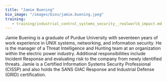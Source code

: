 ```yaml
---
title: "Jamie Buening"
bio_image: "/images/bios/jamie.buening.jpeg"
training:
   - training/industrial_control_systems_security__realworld_impact.md
---
```

Jamie Buening is a graduate of Purdue University with seventeen years of work experience in UNIX systems, networking, and information security.  He is the manager of a Threat Intelligence and Hunting team at an organization within the electric power industry.  Additional responsibilities include Incident Response and evaluating risk to the company from newly identified threats.  Jamie is a Certified Information Systems Security Professional (CISSP) and also holds the SANS GIAC Response and Industrial Defense (GRID) certification.